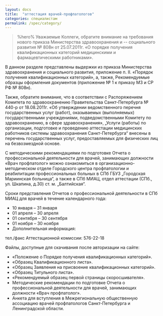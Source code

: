 ```yaml
---
layout: docs
title:  "аттестация врачей-профпатологов"
categories: специалистам
permalink: /spec/category/
---
```

> %hero% 
Уважаемые Коллеги, обратите внимание на требования нового приказа Министерства здравоохранения и 
--
социального развития № 808н от 25.07.2011г. «О порядке получения квалификационных категорий медицинскими и фармацевтическими работниками».

В данном разделе представлены выдержки из приказа Министерства здравоохранения и социального развития, приложение п. II. «Порядок получения квалификационных категорий», а, также, Рекомендуемые образцы оформления документов (приложение № 1 к приказу МЗ и СР РФ № 808н). 

Также, обратите внимание, что в соответствии с Распоряжением Комитета по здравоохранению Правительства Санкт-Петербурга № 440-р от 18.08.2011г. «Об утверждении ведомственного перечня государственных услуг (работ), оказываемых (выполняемых) государственными учреждениями, подведомственными Комитету по здравоохранению, в сфере здравоохранения», „Услуги (работы) по организации, подготовке и проведению аттестации медицинских работников системы здравоохранения Санкт-Петербурга“ внесены в перечень государственных услуг, предоставляемых для физических лиц на безвозмездной основе. 

С методическими рекомендациями по подготовке Отчета о профессиональной деятельности для врачей, занимающих должности «Врач профпатолог» можно ознакомиться в организационно-методическом отделе Городского центра профпатологии и реабилитации профессиональных больных в СПб ГБУЗ „Городская Мариинская больница“, а также в СПб МИАЦ, отдел аттестации (СПб., ул. Шкапина, д.30) ст. м. „Балтийская“.

Сроки представления Отчетов о профессиональной деятельности в СПб МИАЦ для врачей в течение календарного года:

* 10 января – 31 января
* 01 апреля – 30 апреля
* 01 сентября – 30 сентября
* 01 ноября – 30 ноября
* Дополнительная информация: 

тел./факс Аттестационной комиссии: 576-22-18

Файлы, доступные для скачивания после авторизации на сайте:

* «Положение о Порядке получения квалификационных категорий».
* «Образец Квалификационного листа».
* «Образец Заявления на присвоение квалификационных категорий». 
* «Образец Титульного листа».
* «Рекомендуемый образец первой страницы скоросшивателя».
* Методические рекомендации по подготовке Отчета о профессиональной деятельности для врачей, занимающих должности «Врач профпатолог».
* Анкета для вступления в Межрегиональную общественную ассоциацию врачей профпатологов Санкт-Петербурга и Ленинградской области.
